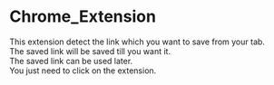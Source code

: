 # Chrome_Extension
This extension detect the link which you want to save from your tab.<br>
The saved link will be saved till you want it.<br>
The saved link can be used later.<br>
You just need to click on the extension.<br>
